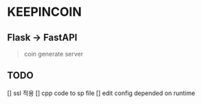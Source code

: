 # KEEPINCOIN


## Flask -> FastAPI
> coin generate server



## TODO
[] ssl 적용
[] cpp code to sp file
[] edit config depended on runtime